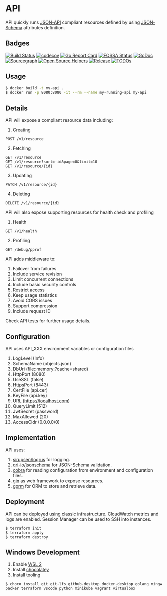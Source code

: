 # API

API quickly runs [JSON-API](https://jsonapi.org/) compliant resources defined by using [JSON-Schema](https://json-schema.org/) attributes definition.

## Badges

[![Build Status](https://travis-ci.org/moreandres/api.svg)](https://travis-ci.org/moreandres/api)
[![codecov](https://codecov.io/gh/moreandres/api/branch/master/graph/badge.svg)](https://codecov.io/gh/moreandres/api)
[![Go Report Card](https://goreportcard.com/badge/github.com/moreandres/api)](https://goreportcard.com/report/github.com/moreandres/api)
[![FOSSA Status](https://app.fossa.com/api/projects/git%2Bgithub.com%2Fmoreandres%2Fapi.svg?type=shield)](https://app.fossa.com/projects/git%2Bgithub.com%2Fmoreandres%2Fapi?ref=badge_shield)
[![GoDoc](https://pkg.go.dev/badge/github.com/moreandres/api?status.svg)](https://pkg.go.dev/github.com/moreandres/api?tab=doc)
[![Sourcegraph](https://sourcegraph.com/github.com/moreandres/api/-/badge.svg)](https://sourcegraph.com/github.com/moreandres/api?badge)
[![Open Source Helpers](https://www.codetriage.com/moreandres/api/badges/users.svg)](https://www.codetriage.com/moreandres/api)
[![Release](https://img.shields.io/github/release/moreandres/api.svg?style=flat-square)](https://github.com/moreandres/api/releases)
[![TODOs](https://badgen.net/https/api.tickgit.com/badgen/github.com/moreandres/api)](https://www.tickgit.com/browse?repo=github.com/moreandres/api)

## Usage

```sh
$ docker build -t my-api .
$ docker run -p 8080:8080 -it --rm --name my-running-api my-api
```

## Details

API will expose a compliant resource data including:

1. Creating
```
POST /v1/resource
```

2. Fetching
```
GET /v1/resource
GET /v1/resource?sort=-id&page=0&limit=10
GET /v1/resource/{id}
```

3. Updating
```
PATCH /v1/resource/{id}
```

4. Deleting
```
DELETE /v1/resource/{id}
```

API will also expose supporting resources for health check and profiling

1. Health
```
GET /v1/health
```

2. Profiling
```
GET /debug/pprof
```

API adds middleware to:

1. Failover from failures
2. Include service revision
3. Limit concurrent connections
4. Include basic security controls
5. Restrict access
6. Keep usage statistics
7. Avoid CORS issues
8. Support compression
9. Include request ID

Check API tests for further usage details.

## Configuration

API uses API_XXX environment variables or configuration files

1. LogLevel (Info)
2. SchemaName (objects.json)
3. DbUri (file::memory:?cache=shared)
4. HttpPort (8080)
5. UseSSL (false)
6. HttpsPort (8443)
7. CertFile (api.cer)
8. KeyFile (api.key)
9. URL (https://localhost.com)
10. QueryLimit (512)
11. JwtSecret (password)
12. MaxAllowed (20)
13. AccessCidr (0.0.0.0/0)

## Implementation

API uses:

1. [sirupsen/logrus](https://github.com/sirupsen/logrus) for logging.
2. [qri-io/jsonschema](https://github.com/qri-io/jsonschema) for JSON-Schema validation.
3. [cobra](https://github.com/spf13/cobra) for reading configuration from environment and configuration files.
4. [gin](https://github.com/gin-gonic/gin) as web framework to expose resources.
5. [gorm](https://github.com/go-gorm/gorm) for ORM to store and retrieve data.

## Deployment

API can be deployed using classic infrastructure. CloudWatch metrics and logs are enabled. Session Manager can be used to SSH into instances.

```
$ terraform init
$ terraform apply
$ terraform destroy
```

## Windows Development

1. Enable [WSL 2](https://docs.microsoft.com/en-us/windows/wsl/install-win10#manual-installation-steps)
2. Install [chocolatey](https://chocolatey.org/install)
3. Install tooling

```
$ choco install git git-lfs github-desktop docker-desktop golang mingw packer terraform vscode python minikube vagrant virtualbox
```
